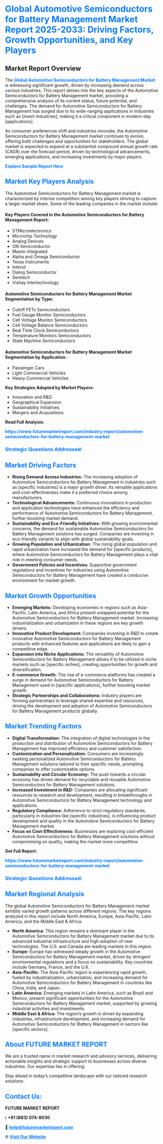 <h1 style="color: #007BFF;">Global Automotive Semiconductors for Battery Management Market Report 2025-2033: Driving Factors, Growth Opportunities, and Key Players</h1>

<section id="overview">
<h2>Market Report Overview</h2>
<p>The <a href="https://www.futuremarketreport.com/industry-report/automotive-semiconductors-for-battery-management-market" style="color: #007BFF; text-decoration: none;"><strong>Global Automotive Semiconductors for Battery Management Market</strong></a> is witnessing significant growth, driven by increasing demand across various industries. This report delves into the key aspects of the Automotive Semiconductors for Battery Management market, providing a comprehensive analysis of its current status, future potential, and challenges. The demand for Automotive Semiconductors for Battery Management has surged due to its wide-ranging applications in industries such as [insert industries], making it a critical component in modern-day [applications].</p>
<p>As consumer preferences shift and industries innovate, the Automotive Semiconductors for Battery Management market continues to evolve, offering both challenges and opportunities for stakeholders. The global market is expected to expand at a substantial compound annual growth rate (CAGR) over the forecast period, driven by technological advancements, emerging applications, and increasing investments by major players.</p>
</section>

<section id="overview">
<p><a href="https://www.futuremarketreport.com/request-sample/reportId=81772" style="color: #007BFF; text-decoration: none;"><strong>Explore Sample Report Here</strong></a></p>
</section>

<section id="key-players">
<h2 style="color: #007BFF;">Market Key Players Analysis</h2>
<p>The Automotive Semiconductors for Battery Management market is characterized by intense competition among key players striving to capture a larger market share. Some of the leading companies in the market include:</p>
<h4>Key Players Covered in the Automotive Semiconductors for Battery Management Report:</h4>
<ul><li>STMicroelectronics</li><li>Microchip Technology</li><li>Analog Devices</li><li>ON Semiconductor</li><li>Maxim Integrated</li><li>Alpha and Omega Semiconductor</li><li>Texas Instruments</li><li>Intersil</li><li>Dialog Semiconductor</li><li>Semtech</li><li>Vishay Intertechnology</li></ul>
<h4>Automotive Semiconductors for Battery Management Market Segmentation by Type:</h4>
<ul><li>Cutoff FETs Semiconductors</li><li>Fuel Gauge Monitor Semiconductors</li><li>Cell Voltage Monitor Semiconductors</li><li>Cell Voltage Balance Semiconductors</li><li>Real Time Clock Semiconductors</li><li>Temperature Monitors Semiconductors</li><li>State Machine Semiconductors</li></ul>

<h4>Automotive Semiconductors for Battery Management Market Segmentation by Application:</h4>
<ul><li>Passenger Cars</li><li>Light Commercial Vehicles</li><li>Heavy Commercial Vehicles</li></ul>
<p><strong>Key Strategies Adopted by Market Players:</strong></p>
<ul>
<li>Innovation and R&D</li>
<li>Geographical Expansion</li>
<li>Sustainability Initiatives</li>
<li>Mergers and Acquisitions</li>
</ul>
</section>

<section>
<p><strong>Read Full Analysis: </strong></p><a href="https://www.futuremarketreport.com/industry-report/automotive-semiconductors-for-battery-management-market" style="color: #007BFF; text-decoration: none;"><strong>https://www.futuremarketreport.com/industry-report/automotive-semiconductors-for-battery-management-market</strong></a>
<h3 style="color: #007BFF;">Strategic Questions Addressed:</h3>
</section>

<section id="driving-factors">
<h2 style="color: #007BFF;">Market Driving Factors</h2>
<ul>
<li><strong>Rising Demand Across Industries:</strong> The increasing adoption of Automotive Semiconductors for Battery Management in industries such as [specific industries] is a major growth driver. Its versatile applications and cost-effectiveness make it a preferred choice among manufacturers.</li>
<li><strong>Technological Advancements:</strong> Continuous innovations in production and application technologies have enhanced the efficiency and performance of Automotive Semiconductors for Battery Management, further boosting market demand.</li>
<li><strong>Sustainability and Eco-Friendly Initiatives:</strong> With growing environmental concerns, the demand for sustainable Automotive Semiconductors for Battery Management solutions has surged. Companies are investing in eco-friendly variants to align with global sustainability goals.</li>
<li><strong>Growing Population and Urbanization:</strong> The rising global population and rapid urbanization have increased the demand for [specific products], where Automotive Semiconductors for Battery Management plays a vital role in meeting consumer needs.</li>
<li><strong>Government Policies and Incentives:</strong> Supportive government regulations and incentives for industries using Automotive Semiconductors for Battery Management have created a conducive environment for market growth.</li>
</ul>
</section>

<section id="growth-opportunities">
<h2 style="color: #007BFF;">Market Growth Opportunities</h2>
<ul>
<li><strong>Emerging Markets:</strong> Developing economies in regions such as Asia-Pacific, Latin America, and Africa present untapped potential for the Automotive Semiconductors for Battery Management market. Increasing industrialization and urbanization in these regions are key growth drivers.</li>
<li><strong>Innovative Product Development:</strong> Companies investing in R&D to create innovative Automotive Semiconductors for Battery Management products with enhanced features and applications are likely to gain a competitive edge.</li>
<li><strong>Expansion into Niche Applications:</strong> The versatility of Automotive Semiconductors for Battery Management allows it to be utilized in niche markets such as [specific niches], creating opportunities for growth and diversification.</li>
<li><strong>E-commerce Growth:</strong> The rise of e-commerce platforms has created a surge in demand for Automotive Semiconductors for Battery Management used in [specific applications], further boosting market growth.</li>
<li><strong>Strategic Partnerships and Collaborations:</strong> Industry players are forming partnerships to leverage shared expertise and resources, driving the development and adoption of Automotive Semiconductors for Battery Management products globally.</li>
</ul>
</section>

<section id="trending-factors">
<h2 style="color: #007BFF;">Market Trending Factors</h2>
<ul>
<li><strong>Digital Transformation:</strong> The integration of digital technologies in the production and distribution of Automotive Semiconductors for Battery Management has improved efficiency and customer satisfaction.</li>
<li><strong>Customization and Personalization:</strong> Consumers are increasingly seeking personalized Automotive Semiconductors for Battery Management solutions tailored to their specific needs, prompting companies to offer customizable options.</li>
<li><strong>Sustainability and Circular Economy:</strong> The push towards a circular economy has driven demand for recyclable and reusable Automotive Semiconductors for Battery Management solutions.</li>
<li><strong>Increased Investment in R&D:</strong> Companies are allocating significant resources to research and development, resulting in breakthroughs in Automotive Semiconductors for Battery Management technology and applications.</li>
<li><strong>Regulatory Compliance:</strong> Adherence to strict regulatory standards, particularly in industries like [specific industries], is influencing product development and quality in the Automotive Semiconductors for Battery Management market.</li>
<li><strong>Focus on Cost-Effectiveness:</strong> Businesses are exploring cost-efficient Automotive Semiconductors for Battery Management solutions without compromising on quality, making the market more competitive.</li>
</ul>
</section>

<section>
<p><strong>Get Full Report: </strong></p><a href="https://www.futuremarketreport.com/industry-report/automotive-semiconductors-for-battery-management-market" style="color: #007BFF; text-decoration: none;"><strong>https://www.futuremarketreport.com/industry-report/automotive-semiconductors-for-battery-management-market</strong></a>
<h3 style="color: #007BFF;">Strategic Questions Addressed:</h3>
</section>


<section id="regional-analysis">
<h2 style="color: #007BFF;">Market Regional Analysis</h2>
<p>The global Automotive Semiconductors for Battery Management market exhibits varied growth patterns across different regions. The key regions analyzed in this report include North America, Europe, Asia-Pacific, Latin America, and the Middle East & Africa:</p>
<ul>
<li><strong>North America:</strong> This region remains a dominant player in the Automotive Semiconductors for Battery Management market due to its advanced industrial infrastructure and high adoption of new technologies. The U.S. and Canada are leading markets in this region.</li>
<li><strong>Europe:</strong> Europe has witnessed steady growth in the Automotive Semiconductors for Battery Management market, driven by stringent environmental regulations and a focus on sustainability. Key countries include Germany, France, and the U.K.</li>
<li><strong>Asia-Pacific:</strong> The Asia-Pacific region is experiencing rapid growth, fueled by industrialization, urbanization, and increasing demand for Automotive Semiconductors for Battery Management in countries like China, India, and Japan.</li>
<li><strong>Latin America:</strong> Emerging markets in Latin America, such as Brazil and Mexico, present significant opportunities for the Automotive Semiconductors for Battery Management market, supported by growing industrial activities and investments.</li>
<li><strong>Middle East & Africa:</strong> The region’s growth is driven by expanding industries, infrastructure development, and increasing demand for Automotive Semiconductors for Battery Management in sectors like [specific sectors].</li>
</ul>
</section>

<footer>
<h2 style="color: #007BFF;">About FUTURE MARKET REPORT</h2>
<p>We are a trusted name in market research and advisory services, delivering actionable insights and strategic support to businesses across diverse industries. Our expertise lies in offering:</p>

<p>Stay ahead in today’s competitive landscape with our tailored research solutions.</p>

<h2 style="color: #007BFF;">Contact Us:</h2>
<p><strong>FUTURE MARKET REPORT</strong></p>
<p>📞 <strong>+91 (883) 074-8030</strong></p>
<p>📧 <strong><a href="mailto:help@futuremarketreport.com" style="color: #007BFF;">help@futuremarketreport.com</a></strong></p>
<p>🌐 <strong><a href="https://www.futuremarketreport.com/" style="color: #007BFF;">Visit Our Website</a></strong></p>
</footer>